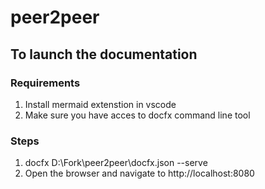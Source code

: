 # peer2peer


## To launch the documentation

### Requirements 
1. Install mermaid extenstion in vscode
2. Make sure you have acces to docfx command line tool

### Steps
1. docfx D:\Fork\peer2peer\docfx.json --serve
2. Open the browser and navigate to http://localhost:8080
